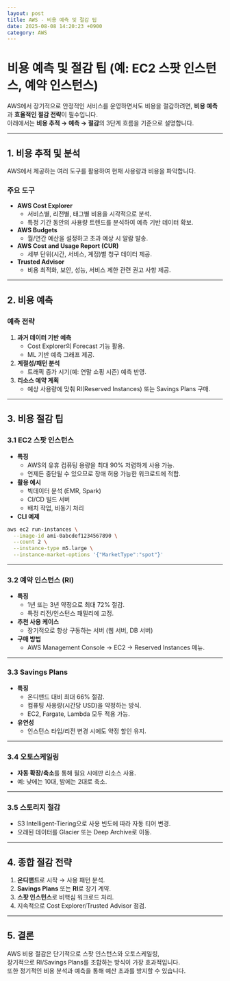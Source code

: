 ```yaml
---
layout: post
title: AWS - 비용 예측 및 절감 팁
date: 2025-08-08 14:20:23 +0900
category: AWS
---
```

# 비용 예측 및 절감 팁 (예: EC2 스팟 인스턴스, 예약 인스턴스)

AWS에서 장기적으로 안정적인 서비스를 운영하면서도 비용을 절감하려면, **비용 예측**과 **효율적인 절감 전략**이 필수입니다.  
아래에서는 **비용 추적 → 예측 → 절감**의 3단계 흐름을 기준으로 설명합니다.

---

## 1. 비용 추적 및 분석
AWS에서 제공하는 여러 도구를 활용하여 현재 사용량과 비용을 파악합니다.

### 주요 도구
- **AWS Cost Explorer**  
  - 서비스별, 리전별, 태그별 비용을 시각적으로 분석.
  - 특정 기간 동안의 사용량 트렌드를 분석하여 예측 기반 데이터 확보.
- **AWS Budgets**  
  - 월/연간 예산을 설정하고 초과 예상 시 알람 발송.
- **AWS Cost and Usage Report (CUR)**  
  - 세부 단위(시간, 서비스, 계정)별 청구 데이터 제공.
- **Trusted Advisor**  
  - 비용 최적화, 보안, 성능, 서비스 제한 관련 권고 사항 제공.

---

## 2. 비용 예측
### 예측 전략
1. **과거 데이터 기반 예측**
   - Cost Explorer의 Forecast 기능 활용.
   - ML 기반 예측 그래프 제공.
2. **계절성/패턴 분석**
   - 트래픽 증가 시기(예: 연말 쇼핑 시즌) 예측 반영.
3. **리소스 예약 계획**
   - 예상 사용량에 맞춰 RI(Reserved Instances) 또는 Savings Plans 구매.

---

## 3. 비용 절감 팁

### 3.1 EC2 스팟 인스턴스
- **특징**
  - AWS의 유휴 컴퓨팅 용량을 최대 90% 저렴하게 사용 가능.
  - 언제든 중단될 수 있으므로 장애 허용 가능한 워크로드에 적합.
- **활용 예시**
  - 빅데이터 분석 (EMR, Spark)
  - CI/CD 빌드 서버
  - 배치 작업, 비동기 처리
- **CLI 예제**
```bash
aws ec2 run-instances \
  --image-id ami-0abcdef1234567890 \
  --count 2 \
  --instance-type m5.large \
  --instance-market-options '{"MarketType":"spot"}'
```

---

### 3.2 예약 인스턴스 (RI)
- **특징**
  - 1년 또는 3년 약정으로 최대 72% 절감.
  - 특정 리전/인스턴스 패밀리에 고정.
- **추천 사용 케이스**
  - 장기적으로 항상 구동하는 서버 (웹 서버, DB 서버)
- **구매 방법**
  - AWS Management Console → EC2 → Reserved Instances 메뉴.

---

### 3.3 Savings Plans
- **특징**
  - 온디맨드 대비 최대 66% 절감.
  - 컴퓨팅 사용량(시간당 USD)을 약정하는 방식.
  - EC2, Fargate, Lambda 모두 적용 가능.
- **유연성**
  - 인스턴스 타입/리전 변경 시에도 약정 할인 유지.

---

### 3.4 오토스케일링
- **자동 확장/축소**를 통해 필요 시에만 리소스 사용.
- 예: 낮에는 10대, 밤에는 2대로 축소.

---

### 3.5 스토리지 절감
- S3 Intelligent-Tiering으로 사용 빈도에 따라 자동 티어 변경.
- 오래된 데이터를 Glacier 또는 Deep Archive로 이동.

---

## 4. 종합 절감 전략
1. **온디맨드**로 시작 → 사용 패턴 분석.
2. **Savings Plans** 또는 **RI**로 장기 계약.
3. **스팟 인스턴스**로 비핵심 워크로드 처리.
4. 지속적으로 Cost Explorer/Trusted Advisor 점검.

---

## 5. 결론
AWS 비용 절감은 단기적으로 스팟 인스턴스와 오토스케일링,  
장기적으로 RI/Savings Plans를 조합하는 방식이 가장 효과적입니다.  
또한 정기적인 비용 분석과 예측을 통해 예산 초과를 방지할 수 있습니다.